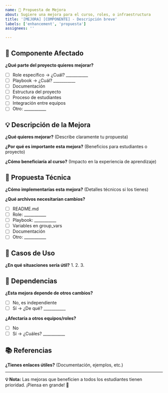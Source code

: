 ```yaml
---
name: 🚀 Propuesta de Mejora
about: Sugiere una mejora para el curso, roles, o infraestructura
title: '[MEJORA] [COMPONENTE] - Descripción breve'
labels: ['enhancement', 'propuesta']
assignees: ''

---
```


## 🎯 Componente Afectado
**¿Qué parte del proyecto quieres mejorar?**
- [ ] Role específico → ¿Cuál? ___________
- [ ] Playbook → ¿Cuál? ___________
- [ ] Documentación
- [ ] Estructura del proyecto
- [ ] Proceso de estudiantes
- [ ] Integración entre equipos
- [ ] Otro: ___________

## 💡 Descripción de la Mejora
**¿Qué quieres mejorar?**
(Describe claramente tu propuesta)

**¿Por qué es importante esta mejora?**
(Beneficios para estudiantes o proyecto)

**¿Cómo beneficiaría al curso?**
(Impacto en la experiencia de aprendizaje)

## 🔧 Propuesta Técnica
**¿Cómo implementarías esta mejora?**
(Detalles técnicos si los tienes)

**¿Qué archivos necesitarían cambios?**
- [ ] README.md
- [ ] Role: ___________
- [ ] Playbook: ___________
- [ ] Variables en group_vars
- [ ] Documentación
- [ ] Otro: ___________

## 🎯 Casos de Uso
**¿En qué situaciones sería útil?**
1. 
2. 
3. 

## 🔗 Dependencias
**¿Esta mejora depende de otros cambios?**
- [ ] No, es independiente
- [ ] Sí → ¿De qué? ___________

**¿Afectaría a otros equipos/roles?**
- [ ] No
- [ ] Sí → ¿Cuáles? ___________

## 📚 Referencias
**¿Tienes enlaces útiles?**
(Documentación, ejemplos, etc.)

---
**💡 Nota:** Las mejoras que beneficien a todos los estudiantes tienen prioridad. ¡Piensa en grande! 🚀
